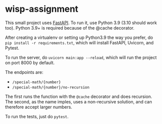 # wisp-assignment

This small project uses [FastAPI](https://fastapi.tiangolo.com/). To run it, use Python 3.9 (3.10 should work too). Python 3.9+ is required because of the @cache decorator.

After creating a virtualenv or setting up Python3.9 the way you prefer, do `pip install -r requirements.txt`, which will install FastAPI, Uvicorn, and Pytest.

To run the server, do `uvicorn main:app --reload`, which will run the project on port 8000 by default.

The endpoints are:
* `/special-math/{number}`
* `/special-math/{number}/no-recursion`

The first runs the function with the `@cache` decorator and does recursion. The second, as the name imples, uses a non-recursive solution, and can therefore accept larger numbers.

To run the tests, just do `pytest`.
